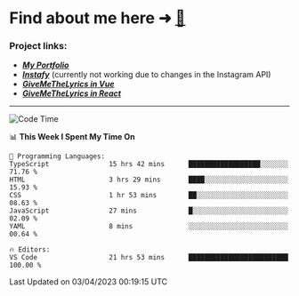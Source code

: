 # Find about me here ➜ [🧑](https://pauabella.dev)

### Project links:
- ***[My Portfolio](https://pauabella.dev)***
- ***[Instafy](https://instafy.me)*** (currently not working due to changes in the Instagram API)
- ***[GiveMeTheLyrics in Vue](https://lyrics.pauabella.dev)***
- ***[GiveMeTheLyrics in React](https://pauabella.dev/GiveMeTheLyrics)***

---
<!--START_SECTION:waka-->
![Code Time](http://img.shields.io/badge/Code%20Time-2%2C054%20hrs%2046%20mins-blue)

📊 **This Week I Spent My Time On** 

```text
💬 Programming Languages: 
TypeScript               15 hrs 42 mins      ██████████████████░░░░░░░   71.76 % 
HTML                     3 hrs 29 mins       ████░░░░░░░░░░░░░░░░░░░░░   15.93 % 
CSS                      1 hr 53 mins        ██░░░░░░░░░░░░░░░░░░░░░░░   08.63 % 
JavaScript               27 mins             █░░░░░░░░░░░░░░░░░░░░░░░░   02.09 % 
YAML                     8 mins              ░░░░░░░░░░░░░░░░░░░░░░░░░   00.64 % 

🔥 Editors: 
VS Code                  21 hrs 53 mins      █████████████████████████   100.00 % 
```


 Last Updated on 03/04/2023 00:19:15 UTC
<!--END_SECTION:waka-->
